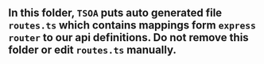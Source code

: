 ## In this folder, `TSOA` puts auto generated file `routes.ts` which contains mappings form `express router` to our api definitions. Do not remove this folder or edit `routes.ts` manually.